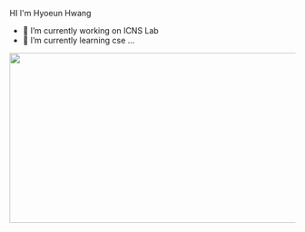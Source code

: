 HI
I'm Hyoeun Hwang

- 🔭 I’m currently working on ICNS Lab
- 🌱 I’m currently learning cse
...

<!--
**hhe5361/hhe5361** is a ✨ _special_ ✨ repository because its `README.md` (this file) appears on your GitHub profile.

Here are some ideas to get you started:

- 🔭 I’m currently working on ...
- 🌱 I’m currently learning ...
- 👯 I’m looking to collaborate on ...
- 🤔 I’m looking for help with ...
- 💬 Ask me about ...
- 📫 How to reach me: ...
- 😄 Pronouns: ...
- ⚡ Fun fact: ...
-->

<a href="https://www.gitanimals.org/en_US?utm_medium=image&utm_source=hhe5361&utm_content=farm">
<img
  src="https://render.gitanimals.org/farms/hhe5361"
  width="600"
  height="300"
/>
</a>
